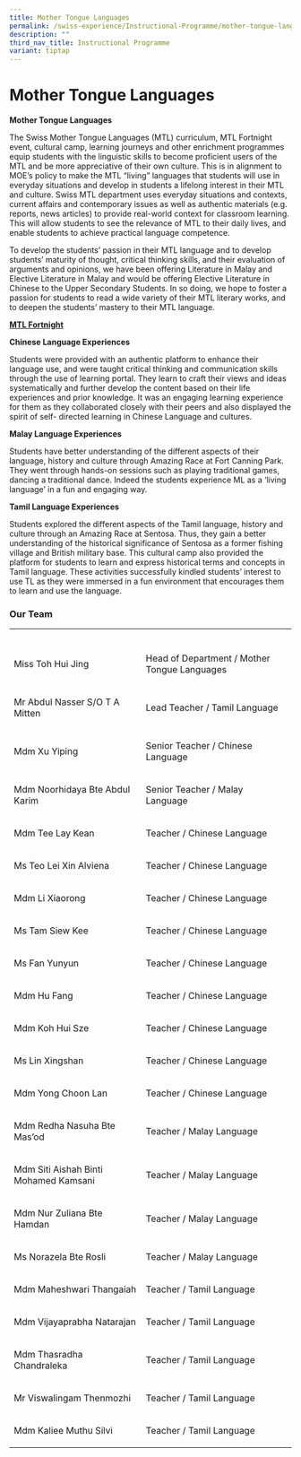 ```yaml
---
title: Mother Tongue Languages
permalink: /swiss-experience/Instructional-Programme/mother-tongue-languages/
description: ""
third_nav_title: Instructional Programme
variant: tiptap
---
```

<h1>Mother Tongue Languages</h1>
<p><strong>Mother Tongue Languages</strong>
</p>
<p>The Swiss Mother Tongue Languages (MTL) curriculum, MTL Fortnight event,
cultural camp, learning journeys and other enrichment programmes equip
students with the linguistic skills to become proficient users of the MTL
and be more appreciative of their own culture. This is in alignment to
MOE’s policy to make the MTL “living” languages that students will use
in everyday situations and develop in students a lifelong interest in their
MTL and culture. Swiss MTL department uses everyday situations and contexts,
current affairs and contemporary issues as well as authentic materials
(e.g. reports, news articles) to provide real-world context for classroom
learning. This will allow students to see the relevance of MTL to their
daily lives, and enable students to achieve practical language competence.</p>
<p>To develop the students’ passion in their MTL language and to develop
students’ maturity of thought, critical thinking skills, and their evaluation
of arguments and opinions, we have been offering Literature in Malay and
Elective Literature in Malay and would be offering Elective Literature
in Chinese to the Upper Secondary Students. In so doing, we hope to foster
a passion for students to read a wide variety of their MTL literary works,
and to deepen the students’ mastery to their MTL language.</p>
<p><strong><u>MTL Fortnight</u></strong>
</p>
<p><strong>Chinese Language Experiences</strong>
</p>
<p>Students were provided with an authentic platform to enhance their language
use, and were taught critical thinking and communication skills through
the use of learning portal. They learn to craft their views and ideas systematically
and further develop the content based on their life experiences and prior
knowledge. It was an engaging learning experience for them as they collaborated
closely with their peers and also displayed the spirit of self- directed
learning in Chinese Language and cultures.</p>
<p><strong>Malay Language Experiences</strong>
</p>
<p>Students have better understanding of the different aspects of their language,
history and culture through Amazing Race at Fort Canning Park.&nbsp; They
went through hands-on sessions such as playing traditional games, dancing
a traditional dance. Indeed the students experience ML as a ‘living language’
in a fun and engaging way.</p>
<p><strong>Tamil Language Experiences</strong>
</p>
<p>Students explored the different aspects of the Tamil language, history
and culture through an Amazing Race at Sentosa. Thus, they gain a better
understanding of the historical significance of Sentosa as a former fishing
village and British military base. This cultural camp also provided the
platform for students to learn and express historical terms and concepts
in Tamil language. These activities successfully kindled students’ interest
to use TL as they were immersed in a fun environment that encourages them
to learn and use the language.</p>
<h3>Our Team</h3>
<table style="minWidth: 50px">
<colgroup>
<col>
<col>
</colgroup>
<tbody>
<tr>
<th rowspan="1" colspan="1">
<p></p>
</th>
<th rowspan="1" colspan="1">
<p></p>
</th>
</tr>
<tr>
<td rowspan="1" colspan="1">
<p>Miss Toh Hui Jing</p>
</td>
<td rowspan="1" colspan="1">
<p>Head of Department / Mother Tongue Languages</p>
</td>
</tr>
<tr>
<td rowspan="1" colspan="1">
<p>Mr Abdul Nasser S/O T A Mitten</p>
</td>
<td rowspan="1" colspan="1">
<p>Lead Teacher / Tamil Language</p>
</td>
</tr>
<tr>
<td rowspan="1" colspan="1">
<p>Mdm Xu Yiping</p>
</td>
<td rowspan="1" colspan="1">
<p>Senior Teacher / Chinese Language</p>
</td>
</tr>
<tr>
<td rowspan="1" colspan="1">
<p>Mdm Noorhidaya Bte Abdul Karim</p>
</td>
<td rowspan="1" colspan="1">
<p>Senior Teacher / Malay Language</p>
</td>
</tr>
<tr>
<td rowspan="1" colspan="1">
<p>Mdm Tee Lay Kean</p>
</td>
<td rowspan="1" colspan="1">
<p>Teacher / Chinese Language</p>
</td>
</tr>
<tr>
<td rowspan="1" colspan="1">
<p>Ms Teo Lei Xin Alviena</p>
</td>
<td rowspan="1" colspan="1">
<p>Teacher / Chinese Language</p>
</td>
</tr>
<tr>
<td rowspan="1" colspan="1">
<p>Mdm Li Xiaorong</p>
</td>
<td rowspan="1" colspan="1">
<p>Teacher / Chinese Language</p>
</td>
</tr>
<tr>
<td rowspan="1" colspan="1">
<p>Ms Tam Siew Kee</p>
</td>
<td rowspan="1" colspan="1">
<p>Teacher / Chinese Language</p>
</td>
</tr>
<tr>
<td rowspan="1" colspan="1">
<p>Ms Fan Yunyun</p>
</td>
<td rowspan="1" colspan="1">
<p>Teacher / Chinese Language</p>
</td>
</tr>
<tr>
<td rowspan="1" colspan="1">
<p>Mdm Hu Fang</p>
</td>
<td rowspan="1" colspan="1">
<p>Teacher / Chinese Language</p>
</td>
</tr>
<tr>
<td rowspan="1" colspan="1">
<p>Mdm Koh Hui Sze</p>
</td>
<td rowspan="1" colspan="1">
<p>Teacher / Chinese Language</p>
</td>
</tr>
<tr>
<td rowspan="1" colspan="1">
<p>Ms Lin Xingshan</p>
</td>
<td rowspan="1" colspan="1">
<p>Teacher / Chinese Language</p>
</td>
</tr>
<tr>
<td rowspan="1" colspan="1">
<p>Mdm Yong Choon Lan</p>
</td>
<td rowspan="1" colspan="1">
<p>Teacher / Chinese Language</p>
</td>
</tr>
<tr>
<td rowspan="1" colspan="1">
<p>Mdm Redha Nasuha Bte Mas’od</p>
</td>
<td rowspan="1" colspan="1">
<p>Teacher / Malay Language</p>
</td>
</tr>
<tr>
<td rowspan="1" colspan="1">
<p>Mdm Siti Aishah Binti Mohamed Kamsani</p>
</td>
<td rowspan="1" colspan="1">
<p>Teacher / Malay Language</p>
</td>
</tr>
<tr>
<td rowspan="1" colspan="1">
<p>Mdm Nur Zuliana Bte Hamdan</p>
</td>
<td rowspan="1" colspan="1">
<p>Teacher / Malay Language</p>
</td>
</tr>
<tr>
<td rowspan="1" colspan="1">
<p>Ms Norazela Bte Rosli</p>
</td>
<td rowspan="1" colspan="1">
<p>Teacher / Malay Language</p>
</td>
</tr>
<tr>
<td rowspan="1" colspan="1">
<p>Mdm Maheshwari Thangaiah</p>
</td>
<td rowspan="1" colspan="1">
<p>Teacher / Tamil Language</p>
</td>
</tr>
<tr>
<td rowspan="1" colspan="1">
<p>Mdm Vijayaprabha Natarajan</p>
</td>
<td rowspan="1" colspan="1">
<p>Teacher / Tamil Language</p>
</td>
</tr>
<tr>
<td rowspan="1" colspan="1">
<p>Mdm Thasradha Chandraleka</p>
</td>
<td rowspan="1" colspan="1">
<p>Teacher / Tamil Language</p>
</td>
</tr>
<tr>
<td rowspan="1" colspan="1">
<p>Mr Viswalingam Thenmozhi</p>
</td>
<td rowspan="1" colspan="1">
<p>Teacher / Tamil Language</p>
</td>
</tr>
<tr>
<td rowspan="1" colspan="1">
<p>Mdm Kaliee Muthu Silvi</p>
</td>
<td rowspan="1" colspan="1">
<p>Teacher / Tamil Language</p>
</td>
</tr>
</tbody>
</table>
<p></p>